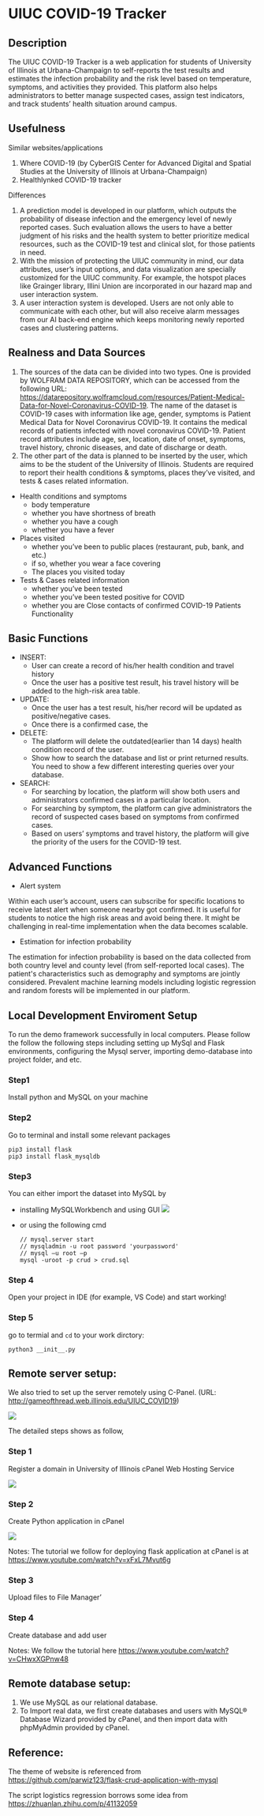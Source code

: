 # UIUC COVID-19 Tracker

## Description

The UIUC COVID-19 Tracker is a web application for students of University of Illinois at Urbana-Champaign to self-reports the test results and estimates the infection probability and the risk level based on temperature, symptoms, and activities they provided. This platform also helps administrators to better manage suspected cases, assign test indicators, and track students’ health situation around campus. 

## Usefulness

Similar websites/applications
1. Where COVID-19 (by CyberGIS Center for Advanced Digital and Spatial Studies at the University of Illinois at Urbana-Champaign)
2. Healthlynked COVID-19 tracker

Differences

1. A prediction model is developed in our platform, which outputs the probability of disease infection and the emergency level of newly reported cases. Such evaluation allows the users to have a better judgment of his risks and the health system to better prioritize medical resources, such as the COVID-19 test and clinical slot, for those patients in need.
2. With the mission of protecting the UIUC community in mind, our data attributes, user’s input options, and data visualization are specially customized for the UIUC community. For example, the hotspot places like Grainger library, Illini Union are incorporated in our hazard map and user interaction system.
3. A user interaction system is developed. Users are not only able to communicate with each other, but will also receive alarm messages from our AI back-end engine which keeps monitoring newly reported cases and clustering patterns.

## Realness and Data Sources

1. The sources of the data can be divided into two types. One is provided by WOLFRAM DATA REPOSITORY, which can be accessed from the following URL: https://datarepository.wolframcloud.com/resources/Patient-Medical-Data-for-Novel-Coronavirus-COVID-19. The name of the dataset is COVID-19 cases with information like age, gender, symptoms is Patient Medical Data for Novel Coronavirus COVID-19. It contains the medical records of patients infected with novel coronavirus COVID-19. Patient record attributes include age, sex, location, date of onset, symptoms, travel history, chronic diseases, and date of discharge or death.
2. The other part of the data is planned to be inserted by the user, which aims to be the student of the University of Illinois. Students are required to report their health conditions & symptoms, places they’ve visited, and tests & cases related information.
- Health conditions and symptoms
    - body temperature
    - whether you have shortness of breath
    - whether you have a cough
    - whether you have a fever
- Places visited
    - whether you’ve been to public places (restaurant, pub, bank, and etc.)
    - if so, whether you wear a face covering 
    - The places you visited today 
- Tests & Cases related information
    - whether you’ve been tested
    - whether you’ve been tested positive for COVID
    - whether you are Close contacts of confirmed COVID-19 Patients
Functionality

## Basic Functions

- INSERT:
    - User can create a record of his/her health condition and travel history 
    - Once the user has a positive test result, his travel history will be added to the high-risk area table.
- UPDATE: 
    - Once the user has a test result, his/her record will be updated as positive/negative cases.
    - Once there is a confirmed case, the 
- DELETE:  
    - The platform will delete the outdated(earlier than 14 days) health condition record of the user.
    - Show how to search the database and list or print returned results. You need to show a few different interesting queries over your database. 
- SEARCH:
    - For searching by location, the platform will show both users and administrators confirmed cases in a particular location.
    - For searching by symptom, the platform can give administrators the record of suspected cases based on symptoms from confirmed cases.
    - Based on users’ symptoms and travel history, the platform will give the priority of the users for the COVID-19 test.

## Advanced Functions

- Alert system

Within each user’s account, users can subscribe for specific locations to receive latest alert when someone nearby got confirmed. It is useful for students to notice the high risk areas and avoid being there. It might be challenging in real-time implementation when the data becomes scalable. 

- Estimation for infection probability 

The estimation for infection probability is based on the data collected from both country level and county level (from self-reported local cases). The patient's characteristics such as demography and symptoms are jointly considered. Prevalent machine learning models including logistic regression and random forests will be implemented in our platform.

## Local Development Enviroment Setup
To run the demo framework successfully in local computers. Please follow the follow the following steps including setting up MySql and Flask environments, configuring the Mysql server, importing demo-database into project folder, and etc. 

### Step1 
Install python and MySQL on your machine

### Step2
Go to terminal and install some relevant packages

    pip3 install flask
    pip3 install flask_mysqldb

### Step3 
You can either import the dataset into MySQL by

- installing MySQLWorkbench and using GUI 
![](https://paper-attachments.dropbox.com/s_8FAC4FB9CCE959A552D0F02E5B31F79A253F8478393075D30983A037BA96ED52_1595217144730_image.png)

- or using the following cmd

    ```
    // mysql.server start
    // mysqladmin -u root password 'yourpassword'
    // mysql –u root –p
    mysql -uroot -p crud > crud.sql
    
### Step 4 
Open your project in IDE (for example, VS Code) and start working!

### Step 5
go to termial and `cd` to your work dirctory:

    python3 __init__.py
    

    
## Remote server setup:

We also tried to set up the server remotely using C-Panel. 
(URL: http://gameofthread.web.illinois.edu/UIUC_COVID19) 

![](https://lh4.googleusercontent.com/NZJA3GYhX6MO7MHRwRNO_U0QTXYlu27NV0_7IMXALXsC5mfOMSklTHqUMd5A-WFuQy0_NSpvELoWP0udiVX6sidW9C5uzEfyComEKjr3lKUdQ5sl67wmOifq58kUPqxwKAaj7LA)

The detailed steps shows as follow, 
 
### Step 1
Register a domain in University of Illinois cPanel Web Hosting Service

![](https://lh4.googleusercontent.com/aegaEBEMDHePbvaCNgkOc-rD6NLbyBXD06L67yvqf3oyKS_lksCZTQwaUnJ_OK3qsrfOA2WvbaGQWp_iwK_1Li2KSqTKrJFmZPKiP6cUiWlpMF6dHLzH-2_uJzrAgFiBXe9aII8)

### Step 2
Create Python application in cPanel
 
![](https://lh3.googleusercontent.com/A5I0DJfindWMx6TtOThFowdMFV_soczNLk3lAlvYYIAFtCh7VwXeLSrTwN3MaPkZrbbrK6-Ih9ddMX9LvoV1D8PZU3df6hZRKDnopbXqM6ZsxR0KsBz8SLpezByq7W-74xYQ7F4)

Notes: The tutorial we follow for deploying flask application at cPanel is at https://www.youtube.com/watch?v=xFxL7Mvut6g
### Step 3
Upload files to File Manager’

### Step 4
Create database and add user

Notes: We follow the tutorial here https://www.youtube.com/watch?v=CHwxXGPnw48
  
## Remote database setup:

1. We use MySQL as our relational database.
2. To Import real data, we first create databases and users with MySQL® Database Wizard provided by cPanel, and then import data with phpMyAdmin provided by cPanel. 

## Reference:
The theme of website is referenced from https://github.com/parwiz123/flask-crud-application-with-mysql

The script logistics regression borrows some idea from https://zhuanlan.zhihu.com/p/41132059

